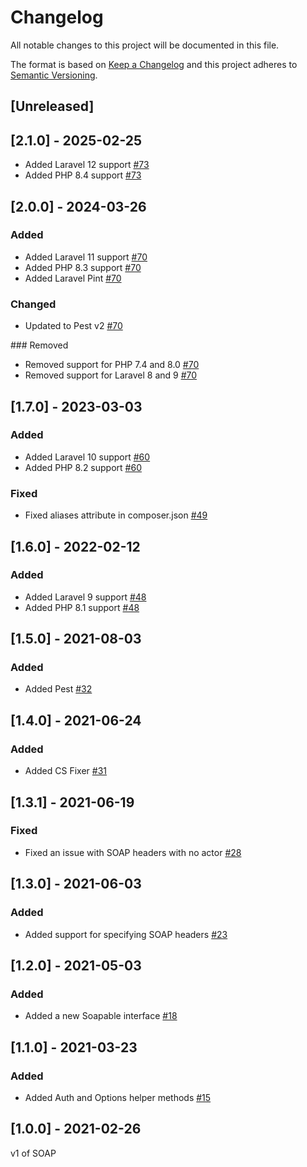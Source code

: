 # Changelog
All notable changes to this project will be documented in this file.

The format is based on [Keep a Changelog](http://keepachangelog.com/) and this project adheres to [Semantic Versioning](http://semver.org/).
## [Unreleased]

## [2.1.0] - 2025-02-25
- Added Laravel 12 support [#73](https://github.com/Ricorocks-Digital-Agency/Soap/pull/73)
- Added PHP 8.4 support [#73](https://github.com/Ricorocks-Digital-Agency/Soap/pull/73)

## [2.0.0] - 2024-03-26
### Added
- Added Laravel 11 support [#70](https://github.com/Ricorocks-Digital-Agency/Soap/pull/70)
- Added PHP 8.3 support [#70](https://github.com/Ricorocks-Digital-Agency/Soap/pull/70)
- Added Laravel Pint [#70](https://github.com/Ricorocks-Digital-Agency/Soap/pull/70)

### Changed
- Updated to Pest v2 [#70](https://github.com/Ricorocks-Digital-Agency/Soap/pull/70)

### Removed
- Removed support for PHP 7.4 and 8.0 [#70](https://github.com/Ricorocks-Digital-Agency/Soap/pull/70)
- Removed support for Laravel 8 and 9 [#70](https://github.com/Ricorocks-Digital-Agency/Soap/pull/70)

## [1.7.0] - 2023-03-03
### Added
- Added Laravel 10 support [#60](https://github.com/Ricorocks-Digital-Agency/Soap/pull/60)
- Added PHP 8.2 support [#60](https://github.com/Ricorocks-Digital-Agency/Soap/pull/60)

### Fixed
- Fixed aliases attribute in composer.json [#49](https://github.com/Ricorocks-Digital-Agency/Soap/pull/49)

## [1.6.0] - 2022-02-12
### Added
- Added Laravel 9 support [#48](https://github.com/Ricorocks-Digital-Agency/Soap/pull/48)
- Added PHP 8.1 support [#48](https://github.com/Ricorocks-Digital-Agency/Soap/pull/48)

## [1.5.0] - 2021-08-03
### Added
- Added Pest [#32](https://github.com/Ricorocks-Digital-Agency/Soap/pull/32)

## [1.4.0] - 2021-06-24
### Added
- Added CS Fixer [#31](https://github.com/Ricorocks-Digital-Agency/Soap/pull/31)

## [1.3.1] - 2021-06-19
### Fixed
- Fixed an issue with SOAP headers with no actor [#28](https://github.com/Ricorocks-Digital-Agency/Soap/pull/28)

## [1.3.0] - 2021-06-03
### Added
- Added support for specifying SOAP headers [#23](https://github.com/Ricorocks-Digital-Agency/Soap/pull/23)

## [1.2.0] - 2021-05-03
### Added
- Added a new Soapable interface [#18](https://github.com/Ricorocks-Digital-Agency/Soap/pull/18)

## [1.1.0] - 2021-03-23
### Added
- Added Auth and Options helper methods [#15](https://github.com/Ricorocks-Digital-Agency/Soap/pull/15)

## [1.0.0] - 2021-02-26
v1 of SOAP
